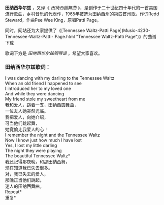 

**田纳西华尔兹** ，又译《 _田纳西圆舞曲_
》，是创作于二十世纪四十年代的一首美国流行歌曲，乡村音乐的代表作，1965年被选为田纳西州的第四首州歌。作词Redd Steward，作曲Pee Wee
King，原唱Patti Page。  
  
同时，网站还为大家提供了《[Tennessee Waltz-Patti Page](Music-4230-Tennessee-Waltz-Patti-
Page.html "Tennessee Waltz-Patti Page")》的曲谱下载  
  
歌词下方是 _田纳西华尔兹钢琴谱_ ，希望大家喜欢。

### 田纳西华尔兹歌词：

I was dancing with my darling to the Tennessee Waltz  
When an old friend I happened to see  
I introduced her to my loved one  
And while they were dancing  
My friend stole my sweetheart from me  
我和爱人，跳着一支，田纳西圆舞曲，  
一位友人她突然光临。  
我把爱人，向她介绍，  
可当他们跳起舞，  
她竟偷走我爱人的心！  
I remember the night and the Tennessee Waltz  
Now I know just how much I have lost  
Yes, I lost my little darling  
The night they were playing  
The beautiful Tennessee Waltz*  
我还记得那夜晚，和那田纳西舞，  
现在知道我已失去很多。  
对，我已失去的爱人，  
那晚正当他们跳起，  
迷人的田纳西舞曲。  
Repeat*  
重复*

